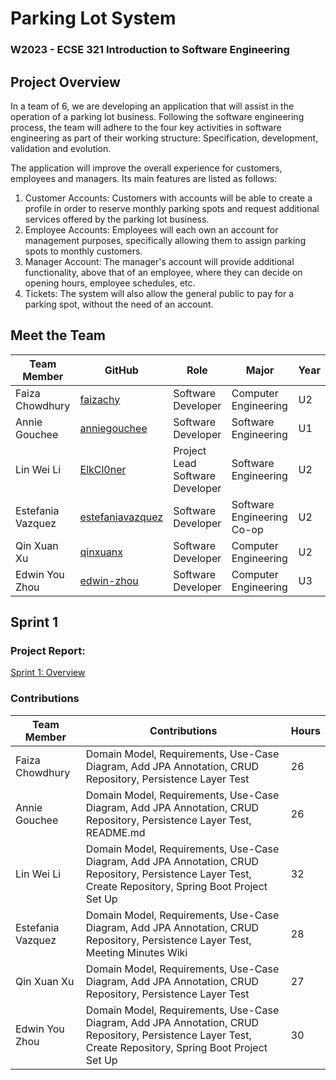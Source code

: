 # Parking Lot System
### W2023 - ECSE 321 Introduction to Software Engineering

## Project Overview
In a team of 6, we are developing an application that will assist in the operation of a parking lot business. Following the software engineering process, the team will adhere to the four key activities in software engineering as part of their working structure: Specification, development, validation and evolution. 

The application will improve the overall experience for customers, employees and managers. Its main features are listed as follows:
1. Customer Accounts: Customers with accounts will be able to create a profile in order to reserve monthly parking spots and request additional services offered by the parking lot business.
2. Employee Accounts: Employees will each own an account for management purposes, specifically allowing them to assign parking spots to monthly customers.
3. Manager Account: The manager's account will provide additional functionality, above that of an employee, where they can decide on opening hours, employee schedules, etc.
4. Tickets: The system will also allow the general public to pay for a parking spot, without the need of an account.

## Meet the Team
| Team Member       | GitHub                                          | Role | Major                      | Year |
| ----------------- | ----------------------------------------------- | ---- | -------------------- | ---- |
| Faiza Chowdhury   |[faizachy](https://github.com/faizachy)          | Software Developer | Computer Engineering       | U2 |
| Annie Gouchee     |[anniegouchee](https://github.com/anniegouchee)  | Software Developer | Software Engineering       | U1 |
| Lin Wei Li        |[ElkCl0ner](https://github.com/ElkCl0ner)        | Project Lead <br /> Software Developer | Software Engineering       | U2 |
| Estefania Vazquez |[estefaniavazquez](https://github.com/estefaniavazquez) | Software Developer | Software Engineering Co-op | U2 |
| Qin Xuan Xu       |[qinxuanx](https://github.com/qinxuanx)          | Software Developer | Computer Engineering       | U2 |
| Edwin You Zhou    |[edwin-zhou](https://github.com/edwin-zhou)      | Software Developer | Computer Engineering       | U3 |

## Sprint 1

### Project Report:
[Sprint 1: Overview](https://github.com/McGill-ECSE321-W23/project-group-04/wiki/Overview)

### Contributions
| Team Member       | Contributions                                   | Hours  |
| ----------------- | ----------------------------------------------- | ------ |
| Faiza Chowdhury   |Domain Model, Requirements, Use-Case Diagram, Add JPA Annotation, CRUD Repository, Persistence Layer Test|   26     |
| Annie Gouchee     |Domain Model, Requirements, Use-Case Diagram, Add JPA Annotation, CRUD Repository, Persistence Layer Test, README.md|    26   |
| Lin Wei Li        |Domain Model, Requirements, Use-Case Diagram, Add JPA Annotation, CRUD Repository, Persistence Layer Test, Create Repository, Spring Boot Project Set Up|   32   |
| Estefania Vazquez |Domain Model, Requirements, Use-Case Diagram, Add JPA Annotation, CRUD Repository, Persistence Layer Test, Meeting Minutes Wiki| 28     |
| Qin Xuan Xu       |Domain Model, Requirements, Use-Case Diagram, Add JPA Annotation, CRUD Repository, Persistence Layer Test|   27   |
| Edwin You Zhou    |Domain Model, Requirements, Use-Case Diagram, Add JPA Annotation, CRUD Repository, Persistence Layer Test, Create Repository, Spring Boot Project Set Up|   30   |
